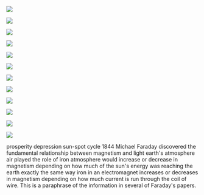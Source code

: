 <!-- C:\Users\razer\Desktop\walkerrh.github.io\SCROLLS_FOLDER\HISTORY\trends.md -->





![](/assets/history/trends/average_income_divergence.png)

![](/assets/history/trends/employment_and_income_by_educational_attainment.png)

![](/assets/history/trends/fda_approved_drugs.png)

![](/assets/history/trends/household_debt_historical_context.png)

![](/assets/history/trends/kondratieff_cycles.png)

![](/assets/history/trends/male_weekly_income_vs_family_four_expenses.png)

![](/assets/history/trends/num_schools_founded.png)

![](/assets/history/trends/out_of_pocket_healthcare.png)

![](/assets/history/trends/private_school_fees.png)

![](/assets/history/trends/real_family_income_vs_percentile.png)

![](/assets/history/trends/real_household_income_change_vs_income_group.png)

![](/assets/history/trends/rising_cost_college_attendance.png)


prosperity depression sun-spot cycle
1844 Michael Faraday discovered the fundamental
relationship between magnetism and light
 earth's atmosphere
  air played the role of iron
atmosphere would increase or decrease in magnetism
depending on how much of the sun's energy was reaching the earth exactly the
same way iron in an electromagnet increases or decreases in magnetism
depending on how much current is run through the coil of wire. This is a
paraphrase of the information in several of Faraday's papers.
